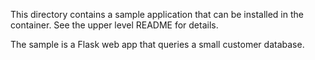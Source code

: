 This directory contains a sample application that can be installed in the
container.  See the upper level README for details.

The sample is a Flask web app that queries a small customer database.
